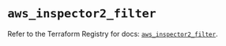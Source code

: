 # `aws_inspector2_filter`

Refer to the Terraform Registry for docs: [`aws_inspector2_filter`](https://registry.terraform.io/providers/hashicorp/aws/6.11.0/docs/resources/inspector2_filter).
